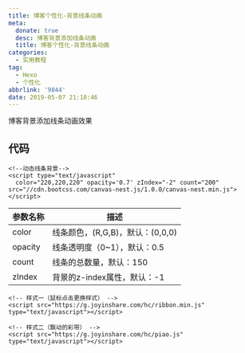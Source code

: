 ```yaml
---
title: 博客个性化-背景线条动画
meta:
  donate: true
  desc: 博客背景添加线条动画
  title: 博客个性化-背景线条动画
categories:
  - 实用教程
tag:
  - Hexo
  - 个性化
abbrlink: '9844'
date: 2019-05-07 21:18:46
---
```


博客背景添加线条动画效果

<!-- more -->

## 代码

```
<!--动态线条背景-->
<script type="text/javascript"
  color="220,220,220" opacity='0.7' zIndex="-2" count="200" src="//cdn.bootcss.com/canvas-nest.js/1.0.0/canvas-nest.min.js">
</script>
```

| 参数名称 | 描述                           |
| ------- | ----------------------------- |
| color   | 线条颜色，(R,G,B)，默认：(0,0,0) |
| opacity | 线条透明度（0~1），默认：0.5     |
| count   | 线条的总数量，默认：150          |
| zIndex  | 背景的z-index属性，默认：-1     |


```
<!-- 样式一（鼠标点击更换样式） -->
<script src="https://g.joyinshare.com/hc/ribbon.min.js" type="text/javascript"></script>
```

```
<!-- 样式二（飘动的彩带） -->
<script src="https://g.joyinshare.com/hc/piao.js" type="text/javascript"></script>
```
